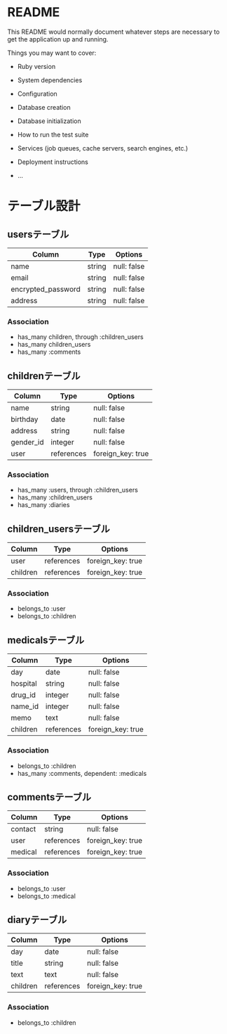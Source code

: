 # README

This README would normally document whatever steps are necessary to get the
application up and running.

Things you may want to cover:

* Ruby version

* System dependencies

* Configuration

* Database creation

* Database initialization

* How to run the test suite

* Services (job queues, cache servers, search engines, etc.)

* Deployment instructions

* ...

# テーブル設計
## usersテーブル
| Column              | Type     | Options     |
|---------------------|----------|-------------|
| name                | string   | null: false |
| email               | string   | null: false |
| encrypted_password  | string   | null: false |
| address             | string   | null: false |   

### Association
- has_many children, through :children_users
- has_many children_users
- has_many :comments

## childrenテーブル
| Column              | Type       | Options           |
|---------------------|------------|-------------------|
| name                | string     | null: false       |
| birthday            | date       | null: false       |
| address             | string     | null: false       |
| gender_id           | integer    | null: false       |
| user                | references | foreign_key: true |
### Association
- has_many :users, through :children_users
- has_many :children_users
- has_many :diaries

## children_usersテーブル
| Column              | Type       | Options           |
|---------------------|------------|-------------------|
| user                | references | foreign_key: true |
| children            | references | foreign_key: true |
### Association
- belongs_to :user
- belongs_to :children

## medicalsテーブル
| Column              | Type       | Options           |
|---------------------|------------|-------------------|
| day                 | date       | null: false       |
| hospital            | string     | null: false       |
| drug_id             | integer    | null: false       |
| name_id             | integer    | null: false       |
| memo                | text       | null: false       |
| children            | references | foreign_key: true |
### Association
- belongs_to :children
- has_many :comments, dependent: :medicals

## commentsテーブル
| Column              | Type       | Options           |
|---------------------|------------|-------------------|
| contact             | string     | null: false       |
| user                | references | foreign_key: true |
| medical             | references | foreign_key: true |
### Association
- belongs_to :user
- belongs_to :medical

## diaryテーブル
| Column              | Type       | Options           |
|---------------------|------------|-------------------|
| day                 | date       | null: false       |
| title               | string     | null: false       |
| text                | text       | null: false       |
| children            | references | foreign_key: true |
### Association
- belongs_to :children

